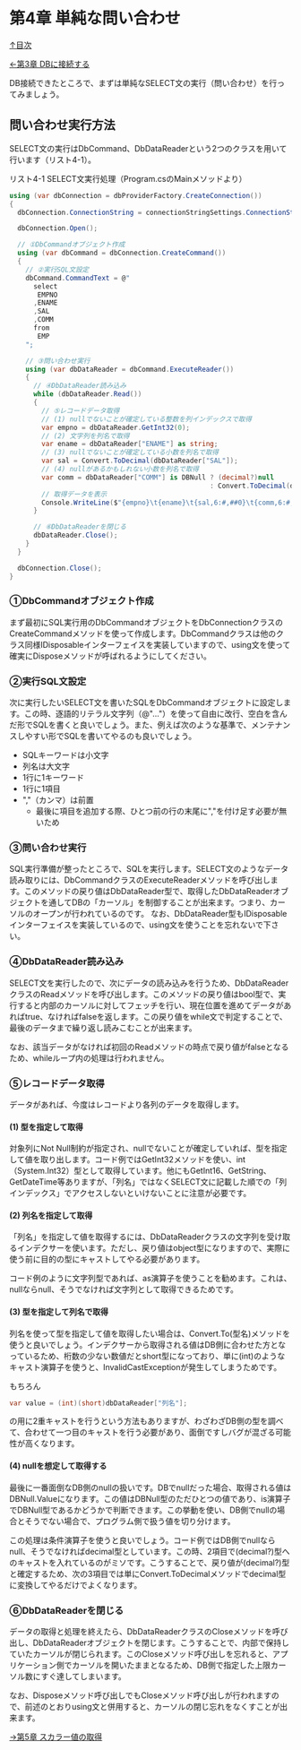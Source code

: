 第4章 単純な問い合わせ
=====

[↑目次](..\README.md "目次")

[←第3章 DBに接続する](03-connect-to-db.md)

DB接続できたところで、まずは単純なSELECT文の実行（問い合わせ）を行ってみましょう。

## 問い合わせ実行方法

SELECT文の実行はDbCommand、DbDataReaderという2つのクラスを用いて行います（リスト4-1）。

リスト4-1 SELECT文実行処理（Program.csのMainメソッドより）

```csharp
using (var dbConnection = dbProviderFactory.CreateConnection())
{
  dbConnection.ConnectionString = connectionStringSettings.ConnectionString;

  dbConnection.Open();

  // ①DbCommandオブジェクト作成
  using (var dbCommand = dbConnection.CreateCommand())
  {
    // ②実行SQL文設定
    dbCommand.CommandText = @"
      select
       EMPNO
      ,ENAME
      ,SAL
      ,COMM
      from
       EMP
    ";

    // ③問い合わせ実行
    using (var dbDataReader = dbCommand.ExecuteReader())
    {
      // ④DbDataReader読み込み
      while (dbDataReader.Read())
      {
        // ⑤レコードデータ取得
        // (1) nullでないことが確定している整数を列インデックスで取得
        var empno = dbDataReader.GetInt32(0);
        // (2) 文字列を列名で取得
        var ename = dbDataReader["ENAME"] as string;
        // (3) nullでないことが確定している小数を列名で取得
        var sal = Convert.ToDecimal(dbDataReader["SAL"]);
        // (4) nullがあるかもしれない小数を列名で取得
        var comm = dbDataReader["COMM"] is DBNull ? (decimal?)null
                                                  : Convert.ToDecimal(dbDataReader["COMM"]);
        // 取得データを表示
        Console.WriteLine($"{empno}\t{ename}\t{sal,6:#,##0}\t{comm,6:#,##0}");
      }

      // ⑥DbDataReaderを閉じる
      dbDataReader.Close();
    }
  }

  dbConnection.Close();
}
```

### ①DbCommandオブジェクト作成

まず最初にSQL実行用のDbCommandオブジェクトをDbConnectionクラスのCreateCommandメソッドを使って作成します。DbCommandクラスは他のクラス同様IDisposableインターフェイスを実装していますので、using文を使って確実にDisposeメソッドが呼ばれるようにしてください。

### ②実行SQL文設定

次に実行したいSELECT文を書いたSQLをDbCommandオブジェクトに設定します。この時、逐語的リテラル文字列（@"..."）を使って自由に改行、空白を含んだ形でSQLを書くと良いでしょう。また、例えば次のような基準で、メンテナンスしやすい形でSQLを書いてやるのも良いでしょう。

- SQLキーワードは小文字
- 列名は大文字
- 1行に1キーワード
- 1行に1項目
- ","（カンマ）は前置
    - 最後に項目を追加する際、ひとつ前の行の末尾に","を付け足す必要が無いため

### ③問い合わせ実行

SQL実行準備が整ったところで、SQLを実行します。SELECT文のようなデータ読み取りには、DbCommandクラスのExecuteReaderメソッドを呼び出します。このメソッドの戻り値はDbDataReader型で、取得したDbDataReaderオブジェクトを通してDBの「カーソル」を制御することが出来ます。つまり、カーソルのオープンが行われているのです。
なお、DbDataReader型もIDisposableインターフェイスを実装しているので、using文を使うことを忘れないで下さい。

### ④DbDataReader読み込み

SELECT文を実行したので、次にデータの読み込みを行うため、DbDataReaderクラスのReadメソッドを呼び出します。このメソッドの戻り値はbool型で、実行すると内部のカーソルに対してフェッチを行い、現在位置を進めてデータがあればtrue、なければfalseを返します。この戻り値をwhile文で判定することで、最後のデータまで繰り返し読みこむことが出来ます。

なお、該当データがなければ初回のReadメソッドの時点で戻り値がfalseとなるため、whileループ内の処理は行われません。

### ⑤レコードデータ取得

データがあれば、今度はレコードより各列のデータを取得します。

#### (1) 型を指定して取得

対象列にNot Null制約が指定され、nullでないことが確定していれば、型を指定して値を取り出します。コード例ではGetInt32メソッドを使い、int（System.Int32）型として取得しています。他にもGetInt16、GetString、GetDateTime等ありますが、「列名」ではなくSELECT文に記載した順での「列インデックス」でアクセスしないといけないことに注意が必要です。

#### (2) 列名を指定して取得

「列名」を指定して値を取得するには、DbDataReaderクラスの文字列を受け取るインデクサーを使います。ただし、戻り値はobject型になりますので、実際に使う前に目的の型にキャストしてやる必要があります。

コード例のように文字列型であれば、as演算子を使うことを勧めます。これは、nullならnull、そうでなければ文字列として取得できるためです。

#### (3) 型を指定して列名で取得

列名を使って型を指定して値を取得したい場合は、Convert.To(型名)メソッドを使うと良いでしょう。インデクサーから取得される値はDB側に合わせた方となっているため、桁数の少ない数値だとshort型になっており、単に(int)のようなキャスト演算子を使うと、InvalidCastExceptionが発生してしまうためです。

もちろん

```csharp
var value = (int)(short)dbDataReader["列名"];
```

の用に2重キャストを行うという方法もありますが、わざわざDB側の型を調べて、合わせて一つ目のキャストを行う必要があり、面倒ですしバグが混ざる可能性が高くなります。

#### (4) nullを想定して取得する

最後に一番面倒なDB側のnullの扱いです。DBでnullだった場合、取得される値はDBNull.Valueになります。この値はDBNull型のただひとつの値であり、is演算子でDBNull型であるかどうかで判断できます。この挙動を使い、DB側でnullの場合とそうでない場合で、プログラム側で扱う値を切り分けます。

この処理は条件演算子を使うと良いでしょう。コード例ではDB側でnullならnull、そうでなければdecimal型としています。この時、2項目で(decimal?)型へのキャストを入れているのがミソです。こうすることで、戻り値が(decimal?)型と確定するため、次の3項目では単にConvert.ToDecimalメソッドでdecimal型に変換してやるだけでよくなります。

### ⑥DbDataReaderを閉じる

データの取得と処理を終えたら、DbDataReaderクラスのCloseメソッドを呼び出し、DbDataReaderオブジェクトを閉じます。こうすることで、内部で保持していたカーソルが閉じられます。このCloseメソッド呼び出しを忘れると、アプリケーション側でカーソルを開いたままとなるため、DB側で指定した上限カーソル数にすぐ達してしまいます。

なお、Disposeメソッド呼び出しでもCloseメソッド呼び出しが行われますので、前述のとおりusing文と併用すると、カーソルの閉じ忘れをなくすことが出来ます。

[→第5章 スカラー値の取得](05-get-scalar-value.md)  
